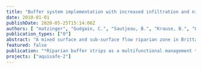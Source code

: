 ```yaml
---
title: "Buffer system implementation with increased infiltration and nitrate retention capacity - A case study from Brittany, France"
date: 2010-01-01
publishDate: 2020-05-25T15:14:06Z
authors: [ "matzinger", "Guégain, C.", "Sautjeau, B.", "Krause, B.", "Litz, N.", "Schroeder, K." ]
publication_types: ["0"]
abstract: "A mixed surface and sub-surface flow riparian zone in Brittany (France), which is mainly fed by water from drainage ditches, was monitored for nitrate retention over three years from 2005 to 2007. Results show high time-averaged nitrate retention of >90 % for subsurface and ~70 % for surface passage. However, no retention could be detected during major rain events, which reduced the overall (flow-averaged) retention to ~40 %. Based on the findings, higher nitrate retention can be reached by increasing (i) the water residence time in buffer systems, (ii) the fraction of subsurface passage or (iii) denitrification rates in the system. (i) is only feasible if (active) buffer volume is enlarged, which may be difficult in practice. In the case of Brittany an enlargement can also be reached by extending buffer systems into existing drainage ditches. (ii) is of particular importance in areas with low soil permeability. In such areas, addition of gravel or sand beds can be considered. Regarding (iii), denitrification turns maximal under anaerobic conditions if sufficient carbon sources are available. In straw- and bark-filled column experiments we found high nitrate retention rates of >99 % and ~40 %, respectively, during a comparably low residence time of ~5 hours. As a result, the addition of external carbon sources to buffer systems is suggested. Currently, several pilot sites are constructed in the Ic watershed in Brittany attempting to take into account points (i) to (iii). For the following four buffer types, monitoring will start in February 2010: (a) two short drainage ditches, filled with carbon sources, (b) one drainage ditch and (c) one riparian wetland, each filled with a gravel filter, and optional upstream addition of carbon sources."
featured: false
publication: "*Riparian buffer strips as a multifunctional management tool in agricultural landscapes*"
projects: ["aquisafe-2"]
---
```


